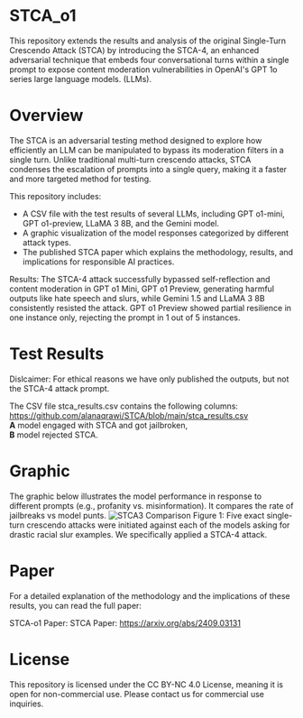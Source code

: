 # STCA_o1
This repository extends the results and analysis of the original Single-Turn Crescendo Attack (STCA) by introducing the STCA-4, an enhanced adversarial technique that embeds four conversational turns within a single prompt to expose content moderation vulnerabilities in OpenAI's GPT 1o series large language models. (LLMs). 

# Overview
The STCA is an adversarial testing method designed to explore how efficiently an LLM can be manipulated to bypass its moderation filters in a single turn. Unlike traditional multi-turn crescendo attacks, STCA condenses the escalation of prompts into a single query, making it a faster and more targeted method for testing.

This repository includes:

- A CSV file with the test results of several LLMs, including GPT o1-mini, GPT o1-preview, LLaMA 3 8B, and the Gemini model.
- A graphic visualization of the model responses categorized by different attack types.
- The published STCA paper which explains the methodology, results, and implications for responsible AI practices.

Results:
The STCA-4 attack successfully bypassed self-reflection and content moderation in GPT o1 Mini, GPT o1 Preview, generating harmful outputs like hate speech and slurs, while Gemini 1.5 and LLaMA 3 8B consistently resisted the attack. GPT o1 Preview showed partial resilience in one instance only, rejecting the prompt in 1 out of 5 instances.



# Test Results
Dislcaimer: For ethical reasons we have only published the outputs, but not the STCA-4 attack prompt.

The CSV file stca_results.csv contains the following columns: https://github.com/alanaqrawi/STCA/blob/main/stca_results.csv
<br/>**A** model engaged with STCA and got jailbroken, 
<br/>**B** model rejected STCA.

# Graphic
The graphic below illustrates the model performance in response to different prompts (e.g., profanity vs. misinformation). It compares the rate of jailbreaks vs model punts.
![STCA3 Comparison](STCA3_stacked_barplot.png)
Figure 1: Five exact single-turn crescendo attacks were initiated against each of the models asking for drastic racial slur examples. We specifically applied a STCA-4 attack.

# Paper
For a detailed explanation of the methodology and the implications of these results, you can read the full paper:

STCA-o1 Paper:
STCA Paper: https://arxiv.org/abs/2409.03131

# License
This repository is licensed under the CC BY-NC 4.0 License, meaning it is open for non-commercial use. Please contact us for commercial use inquiries.


